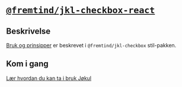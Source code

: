 # [`@fremtind/jkl-checkbox-react`](https://fremtind.github.io/jokul/components/checkbox/)

## Beskrivelse

[Bruk og prinsipper](https://fremtind.github.io/jokul/components/checkbox/) er beskrevet i `@fremtind/jkl-checkbox` stil-pakken.

## Kom i gang

[Lær hvordan du kan ta i bruk Jøkul](https://fremtind.github.io/jokul/developer/getting-started/)
